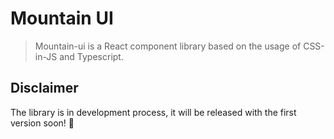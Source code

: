 # Mountain UI

> Mountain-ui is a React component library based on the usage of CSS-in-JS and Typescript.

## Disclaimer

The library is in development process, it will be released with the first version soon! 🚀
